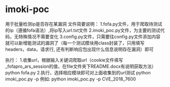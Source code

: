 # imoki-poc
用于批量检测ip是否存在某漏洞
文件简要说明：
1.fofa.py文件，用于爬取待测试的ip（遵循fofa语法）,将ip写入url.txt文件
2.imoki_poc.py文件，为主要的测试代码，无特殊情况不需要变化
3.config.py文件，只需要往config.py文件添加内容就可以新增能测试的漏洞了（每一个测试模块用class封装了，只用填写headers，data，请求行, 还有判断响应包出现什么信息说明存在漏洞）即可

执行：
1.收集url，根据输入关键词爬取url（cookie文件填写_fofapro_ars_session的值，在file文件夹下README.docx有说明获取方法）
python fofa.py
2.执行，选择相应模块即可对上面收集到的url测试
python imoki_poc.py -p <payload>
例如:
python imoki_poc.py -p CVE_2018_7600
